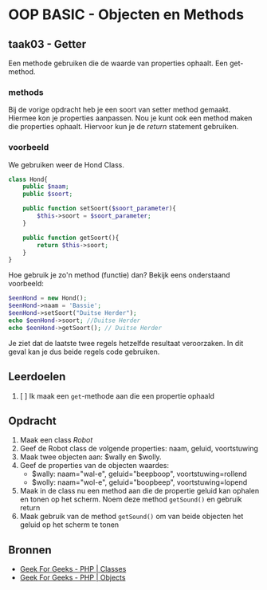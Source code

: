 # OOP BASIC - Objecten en Methods

## taak03 - Getter

Een methode gebruiken die de waarde van properties ophaalt. Een get-method.

### methods

Bij de vorige opdracht heb je een soort van setter method gemaakt. Hiermee kon je properties aanpassen. Nou je kunt ook een method maken die properties ophaalt. Hiervoor kun je de _return_ statement gebruiken.

### voorbeeld

We gebruiken weer de Hond Class.

```php
class Hond{
    public $naam;
    public $soort;

    public function setSoort($soort_parameter){ 
        $this->soort = $soort_parameter;
    }

    public function getSoort(){
        return $this->soort;
    }
}

```

Hoe gebruik je zo'n method (functie) dan? Bekijk eens onderstaand voorbeeld:

```php
$eenHond = new Hond();
$eenHond->naam = 'Bassie';
$eenHond->setSoort("Duitse Herder");
echo $eenHond->soort; //Duitse Herder
echo $eenHond->getSoort(); // Duitse Herder
```

Je ziet dat de laatste twee regels hetzelfde resultaat veroorzaken. In dit geval kan je dus beide regels code gebruiken. 

## Leerdoelen

1. [ ] Ik maak een `get`-methode aan die een propertie ophaald

## Opdracht

1. Maak een class _Robot_
2. Geef de Robot class de volgende properties: naam, geluid, voortstuwing
3. Maak twee objecten aan: $wally en $wolly.
4. Geef de properties van de objecten waardes:
   - $wally: naam="wal-e", geluid="beepboop", voortstuwing=rollend
   - $wolly: naam="wol-e", geluid="boopbeep", voortstuwing=lopend
5. Maak in de class nu een method aan die de propertie geluid kan ophalen en tonen op het scherm. Noem deze method `getSound()` en gebruik return
6. Maak gebruik van de method `getSound()` om van beide objecten het geluid op het scherm te tonen

## Bronnen

- [Geek For Geeks - PHP | Classes](https://www.geeksforgeeks.org/php-classes/)
- [Geek For Geeks - PHP | Objects](https://www.geeksforgeeks.org/php-objects/)
